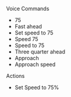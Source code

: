 Voice Commands

* 75
* Fast ahead
* Set speed to 75
* Speed 75
* Speed to 75
* Three quarter ahead
* Approach
* Approach speed

Actions

* Set Speed to 75%